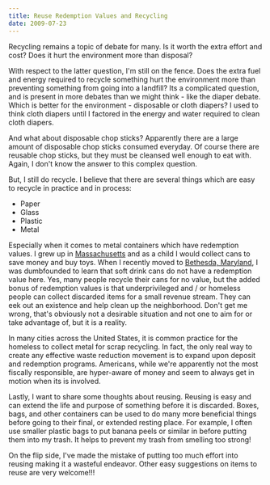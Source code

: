 ```yaml
---
title: Reuse Redemption Values and Recycling
date: 2009-07-23
---
```

Recycling remains a topic of debate for many. Is it worth the extra effort and cost? Does it hurt the environment more than disposal?

With respect to the latter question, I'm still on the fence. Does the extra fuel and energy required to recycle something hurt the environment more than preventing something from going into a landfill? Its a complicated question, and is present in more debates than we might think - like the diaper debate. Which is better for the environment - disposable or cloth diapers? I used to think cloth diapers until I factored in the energy and water required to clean cloth diapers.

And what about disposable chop sticks? Apparently there are a large amount of disposable chop sticks consumed everyday. Of course there are reusable chop sticks, but they must be cleansed well enough to eat with. Again, I don't know the answer to this complex question.

But, I still do recycle. I believe that there are several things which are easy to recycle in practice and in process:

<ul><li>Paper</li><li>Glass</li><li>Plastic</li><li>Metal</li></ul>Especially when it comes to metal containers which have redemption values. I grew up in <a href="http://www.boston-notes.com/">Massachusetts</a> and as a child I would collect cans to save money and buy toys. When I recently moved to <a href="http://www.bethesda-notes.com/">Bethesda, Maryland</a>, I was dumbfounded to learn that soft drink cans do not have a redemption value here. Yes, many people recycle their cans for no value, but the added bonus of redemption values is that underprivileged and / or homeless people can collect discarded items for a small revenue stream. They can eek out an existence and help clean up the neighborhood. Don't get me wrong, that's obviously not a desirable situation and not one to aim for or take advantage of, but it is a reality.

In many cities across the United States, it is common practice for the homeless to collect metal for scrap recycling. In fact, the only real way to create any effective waste reduction movement is to expand upon deposit and redemption programs. Americans, while we're apparently not the most fiscally responsible, are hyper-aware of money and seem to always get in motion when its is involved.

Lastly, I want to share some thoughts about reusing. Reusing is easy and can extend the life and purpose of something before it is discarded. Boxes, bags, and other containers can be used to do many more beneficial things before going to their final, or extended resting place. For example, I often use smaller plastic bags to put banana peels or similar in before putting them into my trash. It helps to prevent my trash from smelling too strong!

On the flip side, I've made the mistake of putting too much effort into reusing making it a wasteful endeavor. Other easy suggestions on items to reuse are very welcome!!!

